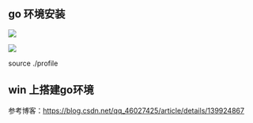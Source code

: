 

## go 环境安装

![](assets/001/01/01/06-1739523078163.png)


![](assets/001/01/01/06-1739523207469.png)

source ./profile 



## win 上搭建go环境


参考博客：https://blog.csdn.net/qq_46027425/article/details/139924867